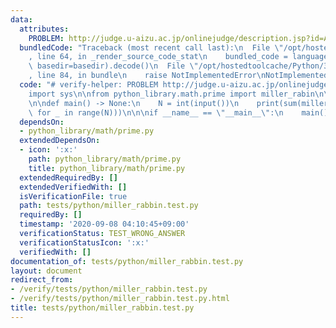 ```yaml
---
data:
  attributes:
    PROBLEM: http://judge.u-aizu.ac.jp/onlinejudge/description.jsp?id=ALDS1_1_C
  bundledCode: "Traceback (most recent call last):\n  File \"/opt/hostedtoolcache/Python/3.8.5/x64/lib/python3.8/site-packages/onlinejudge_verify/documentation/build.py\"\
    , line 64, in _render_source_code_stat\n    bundled_code = language.bundle(stat.path,\
    \ basedir=basedir).decode()\n  File \"/opt/hostedtoolcache/Python/3.8.5/x64/lib/python3.8/site-packages/onlinejudge_verify/languages/python.py\"\
    , line 84, in bundle\n    raise NotImplementedError\nNotImplementedError\n"
  code: "# verify-helper: PROBLEM http://judge.u-aizu.ac.jp/onlinejudge/description.jsp?id=ALDS1_1_C\n\
    import sys\n\nfrom python_library.math.prime import miller_rabin\n\ninput = sys.stdin.buffer.readline\n\
    \n\ndef main() -> None:\n    N = int(input())\n    print(sum(miller_rabin(int(input()))\
    \ for _ in range(N)))\n\n\nif __name__ == \"__main__\":\n    main()\n"
  dependsOn:
  - python_library/math/prime.py
  extendedDependsOn:
  - icon: ':x:'
    path: python_library/math/prime.py
    title: python_library/math/prime.py
  extendedRequiredBy: []
  extendedVerifiedWith: []
  isVerificationFile: true
  path: tests/python/miller_rabbin.test.py
  requiredBy: []
  timestamp: '2020-09-08 04:10:45+09:00'
  verificationStatus: TEST_WRONG_ANSWER
  verificationStatusIcon: ':x:'
  verifiedWith: []
documentation_of: tests/python/miller_rabbin.test.py
layout: document
redirect_from:
- /verify/tests/python/miller_rabbin.test.py
- /verify/tests/python/miller_rabbin.test.py.html
title: tests/python/miller_rabbin.test.py
---
```

